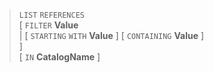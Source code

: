 > `LIST` `REFERENCES` <br>
      \[ `FILTER` **Value**<br>
      | \[ `STARTING` `WITH` **Value** \] \[ `CONTAINING` **Value** \]<br>
      \] <br>
      \[ `IN` **CatalogName** \]
